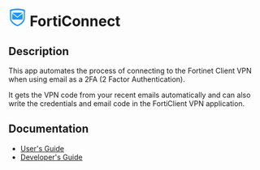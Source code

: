 
# <img src="Icon.png" width="35"/> FortiConnect

## Description

This app automates the process of connecting to the Fortinet Client VPN when using email as a 2FA (2 Factor Authentication).  

It gets the VPN code from your recent emails automatically and can also write the credentials 
and email code in the FortiClient VPN application.  

## Documentation

- [User's Guide](/docs/UserGuide.md)
- [Developer's Guide](/docs/DevelopersGuide.md)

